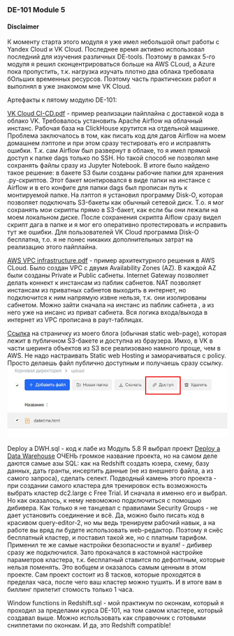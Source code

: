 ### DE-101 Module 5

#### Disclaimer
К моменту старта этого модуля я уже имел небольшой опыт работы с Yandex Cloud и VK Cloud. Последнее время активно использовал последний для изучения различных DE-tools. Поэтому в рамках 5-го модуля я решил сконцентрироваться больше на AWS CLoud, а Azure пока пропустить, т.к. нагрузка изучать плотно два облака требовала бОльших временных ресурсов. Поэтому часть практических работ я выполнял в уже знакомом мне VK Cloud.

Артефакты к пятому модулю DE-101:

[VK Cloud CI-CD.pdf](/docs/VK-Cloud-CI-CD.pdf) - пример реализации пайплайна с доставкой кода в облако VK. Требовалось установить Apache Airflow
на облачный инстанс. Рабочая база на ClickHouse крутится на отдельной машинке. Проблема заключалось в том, как писать код для дагов Airflow на моем домашнем лэптопе и при этом сразу тестировать его и исправлять ошибки. Т.к. сам Airflow был развернут в облаке, то я имел прямой доступ к папке dags только по SSH. Но такой способ не позволял мне сохранять файлы сразу из Jupyter Notebook.
В итоге было найдено такое решение: в бакете S3 были созданы рабочие папки для хранения .py-скриптов. Этот бакет монтировался в виде папки на инстансе с Airflow и в его конфиге для папки dags был прописан путь к монтируемой папке.
На лэптоп я установил программу Disk-O, которая позволяет подключать S3-бакеты как обычный сетевой диск. Т.о. я мог сохранять мои скрипты прямо в S3-бакет, как если бы они лежали на моем локальном диске. После сохранения скрипта Aiflow сразу видел скрипт дага в папке и я мог его оперативно протестировать и исправить тут же ошибки.
Для пользователей VK Cloud программа Disk-O бесплатна, т.о. я не понес никаких дополнительных затрат на реализацию этого пайплайна.


[AWS VPC infrastructure.pdf](/docs/AWS-VPC-infrastructure.pdf)  - пример архитектурного решения в AWS CLoud.
Было создан VPC с двумя Availability Zones (AZ). В каждой AZ были созданы Private и Public сабнеты. Internet Gateway позволяет делать коннект к инстансам из паблик сабнетов. NAT позволяет инстансам из приватных сабнетов выходить в интернет, но подключится к ним напрямую извне нельзя, т.к. они изолированы сабнетом. Можно зайти сначала на инстанс из паблик сабнета , а из него уже на  инсанс из приват сабнета. Вся логика входа/выхода в интернет из VPC прописана в раут-таблицах. 

[Ссылка](https://longmeister_7612.hb.bizmrg.com/upload/datetime.html) на страничку из моего блога (обычная static web-page), которая лежит в публичном S3-бакете и доступна из браузера. Имхо, в VK в части шеринга объектов из S3 все реализовано намного проще, чем в AWS. Не надо настраивать Static web Hosting и заморачиваться с policy. Просто делаешь файл публично доступным и получаешь сразу ссылку.
![lets_pic](/docs/images/vk-sharing-object.jpg)

Deploy a DWH.sql - код к лабе из Модуль 5.8  Я выбрал проект [Deploy a Data Warehouse](https://aws.amazon.com/getting-started/hands-on/deploy-data-warehouse/) ОЧЕНЬ громкое название проекта, но на самом деле даются самые азы SQL: как на Redshift создать юзера, схему, базу данных, дать гранты, инсертить данные (не из внешнего файла, а из самого запроса), сделать селект. Подводный камень этого проекта - при создании самого кластера для тренировок есть возможность выбрать кластер dc2.large с Free Trial. И сначала я именно его и выбрал. Но как оказалось, к нему невоможно подключиться с помощью дибивера. Как только я не танцевал с правилами Security Groups - не дает установить соединение и всё. Да, можно было писать код в красивом query-editor-2, но мы ведь тренируем рабочий навык, а на работе вы вряд ли будете использовать web-редактор.
Поэтому я снёс бесплатный кластер, и поставил такой же, но с платным тарифом. Применил те же самые настройки безопасности и вуаля! -  дибивер сразу же подключился.
Зато прокачался в кастомной настройке  параметров кластера, т.к. бесплатный ставится по дефолтным, которые нельзя поменять. Это вобщем и оказалось самым ценным в этом проекте.
Сам проект состоит из 8 тасков, которые проходятся в пределах часа, после чего ваш кластер можно тушить. И в итоге вам в биллинг прилетит стомость только 1 часа.

Window functions in Redshift.sql - мой практикум по оконкам, который я проходил за пределами курса DE-101, на том самом кластере, который создавал выше. Можно использовать как справочник с готовыми сниппетами по оконкам. И да, это Redshift compatible!

